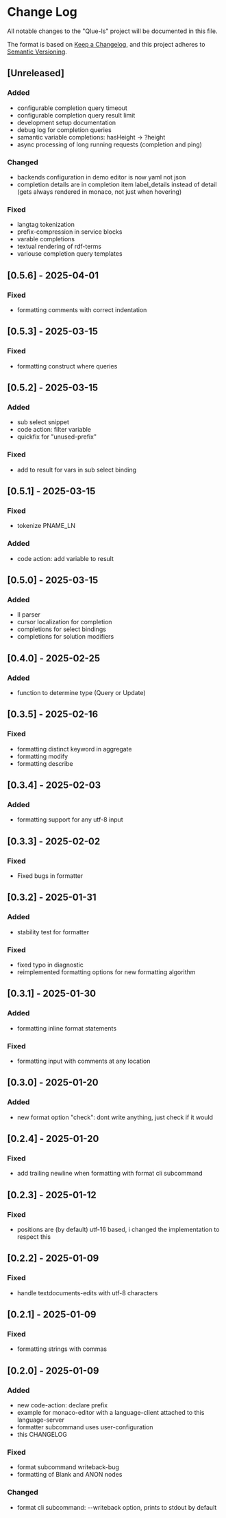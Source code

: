 # Change Log

All notable changes to the "Qlue-ls" project will be documented in this file.

The format is based on [Keep a Changelog](https://keepachangelog.com/en/1.1.0/),
and this project adheres to [Semantic Versioning](https://semver.org/spec/v2.0.0.html).

## [Unreleased]

### Added

- configurable completion query timeout
- configurable completion query result limit
- development setup documentation
- debug log for completion queries
- samantic variable completions: hasHeight -> ?height
- async processing of long running requests (completion and ping)

### Changed

- backends configuration in demo editor is now yaml not json
- completion details are in completion item label_details instead of detail 
  (gets always rendered in monaco, not just when hovering)


### Fixed

- langtag tokenization
- prefix-compression in service blocks
- varable completions
- textual rendering of rdf-terms
- variouse completion query templates


## [0.5.6] - 2025-04-01

### Fixed

- formatting comments with correct indentation


## [0.5.3] - 2025-03-15

### Fixed

- formatting construct where queries

## [0.5.2] - 2025-03-15

### Added

- sub select snippet
- code action: filter variable
- quickfix for "unused-prefix"

### Fixed

- add to result for vars in sub select binding

## [0.5.1] - 2025-03-15

### Fixed

- tokenize PNAME_LN

### Added

- code action: add variable to result

## [0.5.0] - 2025-03-15

### Added

- ll parser
- cursor localization for completion
- completions for select bindings
- completions for solution modifiers

## [0.4.0] - 2025-02-25

### Added

- function to determine type (Query or Update)

## [0.3.5] - 2025-02-16

### Fixed

- formatting distinct keyword in aggregate
- formatting modify
- formatting describe

## [0.3.4] - 2025-02-03

### Added

- formatting support for any utf-8 input

## [0.3.3] - 2025-02-02

### Fixed

- Fixed bugs in formatter

## [0.3.2] - 2025-01-31

### Added

- stability test for formatter

### Fixed

- fixed typo in diagnostic
- reimplemented formatting options for new formatting algorithm

## [0.3.1] - 2025-01-30

### Added

- formatting inline format statements

### Fixed

- formatting input with comments at any location

## [0.3.0] - 2025-01-20

### Added

- new format option "check": dont write anything, just check if it would

## [0.2.4] - 2025-01-20

### Fixed

- add trailing newline when formatting with format cli subcommand

## [0.2.3] - 2025-01-12

### Fixed

- positions are (by default) utf-16 based, i changed the implementation to respect this

## [0.2.2] - 2025-01-09

### Fixed

- handle textdocuments-edits with utf-8 characters

## [0.2.1] - 2025-01-09

### Fixed

- formatting strings with commas

## [0.2.0] - 2025-01-09

### Added

- new code-action: declare prefix
- example for monaco-editor with a language-client attached to this language-server
- formatter subcommand uses user-configuration
- this CHANGELOG

### Fixed

- format subcommand writeback-bug
- formatting of Blank and ANON nodes

### Changed

- format cli subcommand: --writeback option, prints to stdout by default
